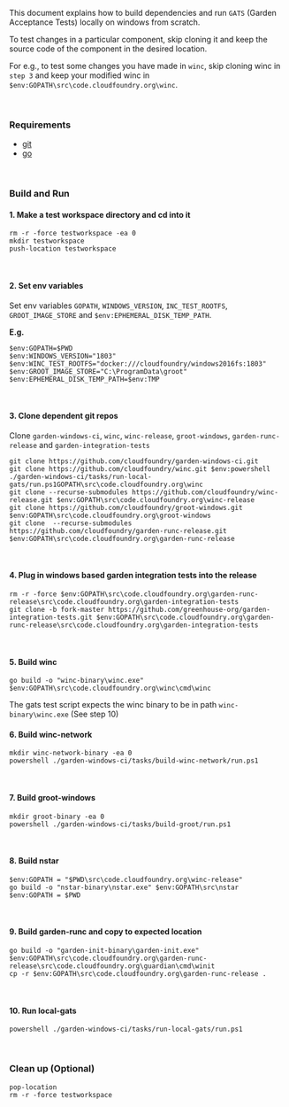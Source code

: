 This document explains how to build dependencies and run `GATS` (Garden Acceptance Tests) locally on windows from scratch.

To test changes in a particular component, skip cloning it and keep the source code of the component in the desired location.

For e.g., to test some changes you have made in `winc`, skip cloning winc in `step 3` and keep your modified winc in `$env:GOPATH\src\code.cloudfoundry.org\winc`.

<br/>

### Requirements
* [git](https://git-scm.com/)
* [go](https://golang.org/dl/)
<br/>

### Build and Run
#### 1. Make a test workspace directory and cd into it
```
rm -r -force testworkspace -ea 0
mkdir testworkspace
push-location testworkspace
```
<br/>

#### 2. Set env variables

Set env variables `GOPATH`, `WINDOWS_VERSION`, `INC_TEST_ROOTFS`, `GROOT_IMAGE_STORE` and `$env:EPHEMERAL_DISK_TEMP_PATH`.

**E.g.**
```
$env:GOPATH=$PWD
$env:WINDOWS_VERSION="1803"
$env:WINC_TEST_ROOTFS="docker:///cloudfoundry/windows2016fs:1803"
$env:GROOT_IMAGE_STORE="C:\ProgramData\groot"
$env:EPHEMERAL_DISK_TEMP_PATH=$env:TMP
```
<br/>

#### 3. Clone dependent git repos

Clone `garden-windows-ci`, `winc`, `winc-release`, `groot-windows`, `garden-runc-release` and `garden-integration-tests`
```
git clone https://github.com/cloudfoundry/garden-windows-ci.git
git clone https://github.com/cloudfoundry/winc.git $env:powershell ./garden-windows-ci/tasks/run-local-gats/run.ps1GOPATH\src\code.cloudfoundry.org\winc
git clone --recurse-submodules https://github.com/cloudfoundry/winc-release.git $env:GOPATH\src\code.cloudfoundry.org\winc-release
git clone https://github.com/cloudfoundry/groot-windows.git $env:GOPATH\src\code.cloudfoundry.org\groot-windows
git clone  --recurse-submodules https://github.com/cloudfoundry/garden-runc-release.git $env:GOPATH\src\code.cloudfoundry.org\garden-runc-release
```
<br/>

#### 4. Plug in windows based garden integration tests into the release
```
rm -r -force $env:GOPATH\src\code.cloudfoundry.org\garden-runc-release\src\code.cloudfoundry.org\garden-integration-tests
git clone -b fork-master https://github.com/greenhouse-org/garden-integration-tests.git $env:GOPATH\src\code.cloudfoundry.org\garden-runc-release\src\code.cloudfoundry.org\garden-integration-tests
```
<br/>

#### 5. Build winc
```
go build -o "winc-binary\winc.exe" $env:GOPATH\src\code.cloudfoundry.org\winc\cmd\winc
```
The gats test script expects the winc binary to be in path `winc-binary\winc.exe` (See step 10)
<br/>

#### 6. Build winc-network
```
mkdir winc-network-binary -ea 0
powershell ./garden-windows-ci/tasks/build-winc-network/run.ps1
```
<br/>

#### 7. Build groot-windows
```
mkdir groot-binary -ea 0
powershell ./garden-windows-ci/tasks/build-groot/run.ps1
```
<br/>

#### 8. Build nstar
```
$env:GOPATH = "$PWD\src\code.cloudfoundry.org\winc-release"
go build -o "nstar-binary\nstar.exe" $env:GOPATH\src\nstar
$env:GOPATH = $PWD
```
<br/>

#### 9. Build garden-runc and copy to expected location
```
go build -o "garden-init-binary\garden-init.exe" $env:GOPATH\src\code.cloudfoundry.org\garden-runc-release\src\code.cloudfoundry.org\guardian\cmd\winit
cp -r $env:GOPATH\src\code.cloudfoundry.org\garden-runc-release .
```
<br/>

#### 10. Run local-gats
```
powershell ./garden-windows-ci/tasks/run-local-gats/run.ps1
```
<br/>

### Clean up (Optional)
```
pop-location
rm -r -force testworkspace
```